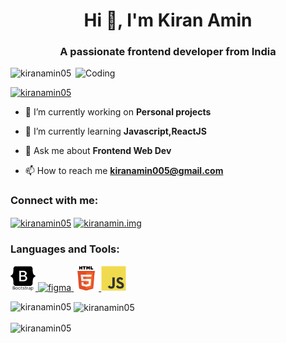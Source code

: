 <h1 align="center">Hi 👋, I'm Kiran Amin</h1>
<h3 align="center">A passionate frontend developer from India</h3>
<img align="right" alt="Coding" width="400" src="https://miro.medium.com/max/720/1*zVnWJtyGOX_kUIDm6ccCfQ.gif"</img>

<p align="left"> <img src="https://komarev.com/ghpvc/?username=kiranamin05&label=Profile%20views&color=0e75b6&style=flat" alt="kiranamin05" /> </p>

<p align="left"> <a href="https://twitter.com/kiranamin05" target="blank"><img src="https://img.shields.io/twitter/follow/kiranamin05?logo=twitter&style=for-the-badge" alt="kiranamin05" /></a> </p>

- 🔭 I’m currently working on **Personal projects**

- 🌱 I’m currently learning **Javascript,ReactJS**

- 💬 Ask me about **Frontend Web Dev**

- 📫 How to reach me **kiranamin005@gmail.com**

<h3 align="left">Connect with me:</h3>
<p align="left">
<a href="https://twitter.com/kiranamin05" target="blank"><img align="center" src="https://raw.githubusercontent.com/rahuldkjain/github-profile-readme-generator/master/src/images/icons/Social/twitter.svg" alt="kiranamin05" height="30" width="40" /></a>
<a href="https://instagram.com/kiranamin.img" target="blank"><img align="center" src="https://raw.githubusercontent.com/rahuldkjain/github-profile-readme-generator/master/src/images/icons/Social/instagram.svg" alt="kiranamin.img" height="30" width="40" /></a>
</p>

<h3 align="left">Languages and Tools:</h3>
<p align="left"> <a href="https://getbootstrap.com" target="_blank" rel="noreferrer"> <img src="https://raw.githubusercontent.com/devicons/devicon/master/icons/bootstrap/bootstrap-plain-wordmark.svg" alt="bootstrap" width="40" height="40"/> </a> <a href="https://www.figma.com/" target="_blank" rel="noreferrer"> <img src="https://www.vectorlogo.zone/logos/figma/figma-icon.svg" alt="figma" width="40" height="40"/> </a> <a href="https://www.w3.org/html/" target="_blank" rel="noreferrer"> <img src="https://raw.githubusercontent.com/devicons/devicon/master/icons/html5/html5-original-wordmark.svg" alt="html5" width="40" height="40"/> </a> <a href="https://developer.mozilla.org/en-US/docs/Web/JavaScript" target="_blank" rel="noreferrer"> <img src="https://raw.githubusercontent.com/devicons/devicon/master/icons/javascript/javascript-original.svg" alt="javascript" width="40" height="40"/> </a> </p>

<p><img align="left" src="https://github-readme-stats.vercel.app/api/top-langs?username=kiranamin05&show_icons=true&locale=en&layout=compact" alt="kiranamin05" /></p>

<p>&nbsp;<img align="center" src="https://github-readme-stats.vercel.app/api?username=kiranamin05&show_icons=true&locale=en" alt="kiranamin05" /></p>

<p><img align="center" src="https://github-readme-streak-stats.herokuapp.com/?user=kiranamin05&" alt="kiranamin05" /></p>
